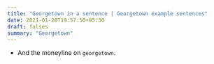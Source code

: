```yaml
---
title: "Georgetown in a sentence | Georgetown example sentences"
date: 2021-01-20T19:57:50+05:30
draft: falses
summary: "Georgetown"
---
```

- And the moneyline on `georgetown`.
                 
